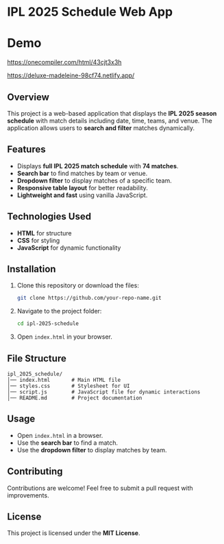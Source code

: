 # IPL 2025 Schedule Web App

# Demo

https://onecompiler.com/html/43cjt3x3h

https://deluxe-madeleine-98cf74.netlify.app/

## Overview
This project is a web-based application that displays the **IPL 2025 season schedule** with match details including date, time, teams, and venue. The application allows users to **search and filter** matches dynamically.

## Features
- Displays **full IPL 2025 match schedule** with **74 matches**.
- **Search bar** to find matches by team or venue.
- **Dropdown filter** to display matches of a specific team.
- **Responsive table layout** for better readability.
- **Lightweight and fast** using vanilla JavaScript.

## Technologies Used
- **HTML** for structure
- **CSS** for styling
- **JavaScript** for dynamic functionality

## Installation
1. Clone this repository or download the files:
   ```sh
   git clone https://github.com/your-repo-name.git
   ```
2. Navigate to the project folder:
   ```sh
   cd ipl-2025-schedule
   ```
3. Open `index.html` in your browser.

## File Structure
```
ipl_2025_schedule/
│── index.html       # Main HTML file
│── styles.css       # Stylesheet for UI
│── script.js        # JavaScript file for dynamic interactions
│── README.md        # Project documentation
```

## Usage
- Open `index.html` in a browser.
- Use the **search bar** to find a match.
- Use the **dropdown filter** to display matches by team.

## Contributing
Contributions are welcome! Feel free to submit a pull request with improvements.

## License
This project is licensed under the **MIT License**.

<!-- ## Contact
For any queries, feel free to reach out:
- Email: support@ipl2025.com
- Website: [IPLT20.com](https://www.iplt20.com) -->

